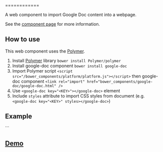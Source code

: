 <google-doc>
============

A web component to import Google Doc content into a webpage.

See the [component page](http://gnestor.github.io/google-doc) for more information.

## How to use

This web component uses the [Polymer](http://www.polymer-project.org).

1. Install [Polymer](http://www.polymer-project.org) library `bower install Polymer/polymer`
2. Install google-doc component `bower install google-doc`
3. Import Polymer script `<script src="/bower_components/platform/platform.js"></script>` then google-doc component `<link rel="import" href="bower_components/google-doc/google-doc.html" />`
4. Use `<google-doc key="<KEY>"></google-doc>` element
5. Include `styles` attribute to import CSS styles from document (e.g. `<google-doc key="<KEY>" styles></google-doc>`)

## Example
`<google-doc key="1dOEs7hBddMhZsuOGJ7J8ku5FhYdD2Ox_iZo-v23j_Ho"></google-doc>``

## [Demo](http://gnestor.github.io/google-doc/components/google-doc/demo.html)
